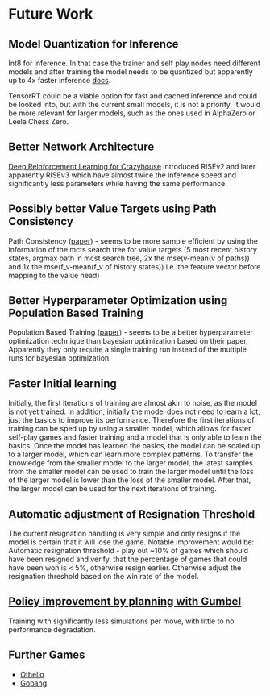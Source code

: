 # Future Work

## Model Quantization for Inference

Int8 for inference. In that case the trainer and self play nodes need different models and after training the model needs to be quantized but apparently up to 4x faster inference [docs](https://pytorch.org/docs/stable/quantization.html#post-training-static-quantization).

TensorRT could be a viable option for fast and cached inference and could be looked into, but with the current small models, it is not a priority. It would be more relevant for larger models, such as the ones used in AlphaZero or Leela Chess Zero.

## Better Network Architecture

[Deep Reinforcement Learning for Crazyhouse](https://ml-research.github.io/papers/czech2019deep.pdf#page=16) introduced RISEv2 and later apparently RISEv3 which have almost twice the inference speed and significantly less parameters while having the same performance.

## Possibly better Value Targets using Path Consistency

Path Consistency ([paper](https://proceedings.mlr.press/v162/zhao22h/zhao22h.pdf)) - seems to be more sample efficient by using the information of the mcts search tree for value targets (5 most recent history states, argmax path in mcst search tree, 2x the mse(v-mean(v of paths)) and 1x the mse(f_v-mean(f_v of history states)) i.e. the feature vector before mapping to the value head)

## Better Hyperparameter Optimization using Population Based Training

Population Based Training ([paper](https://arxiv.org/abs/2003.06212)) - seems to be a better hyperparameter optimization technique than bayesian optimization based on their paper. Apparently they only require a single training run instead of the multiple runs for bayesian optimization.

## Faster Initial learning

Initially, the first iterations of training are almost akin to noise, as the model is not yet trained. In addition, initially the model does not need to learn a lot, just the basics to improve its performance. Therefore the first iterations of training can be sped up by using a smaller model, which allows for faster self-play games and faster training and a model that is only able to learn the basics. Once the model has learned the basics, the model can be scaled up to a larger model, which can learn more complex patterns. To transfer the knowledge from the smaller model to the larger model, the latest samples from the smaller model can be used to train the larger model until the loss of the larger model is lower than the loss of the smaller model. After that, the larger model can be used for the next iterations of training.

## Automatic adjustment of Resignation Threshold

The current resignation handling is very simple and only resigns if the model is certain that it will lose the game. Notable improvement would be: Automatic resignation threshold - play out ~10% of games which should have been resigned and verify, that the percentage of games that could have been won is < 5%, otherwise resign earlier. Otherwise adjust the resignation threshold based on the win rate of the model.

## [Policy improvement by planning with Gumbel](https://openreview.net/forum?id=bERaNdoegnO)

Training with significantly less simulations per move, with little to no performance degradation.

## Further Games

- [Othello](https://de.wikipedia.org/wiki/Othello_(Spiel))
- [Gobang](https://de.wikipedia.org/wiki/Gobang)
